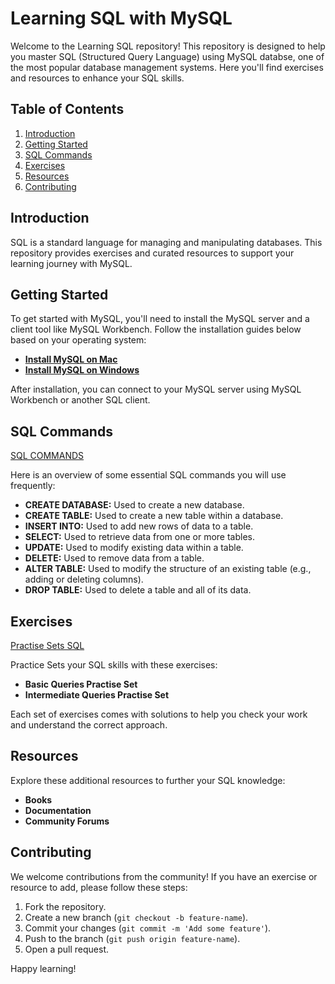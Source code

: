 # Learning SQL with MySQL

Welcome to the Learning SQL repository! This repository is designed to help you master SQL (Structured Query Language) using MySQL databse, one of the most popular database management systems. Here you'll find exercises and resources to enhance your SQL skills.

## Table of Contents

1. [Introduction](#introduction)
2. [Getting Started](#getting-started)
3. [SQL Commands](#sql-commands)
4. [Exercises](#exercises)
5. [Resources](#resources)
6. [Contributing](#contributing)

## Introduction

SQL is a standard language for managing and manipulating databases. This repository provides exercises and curated resources to support your learning journey with MySQL.

## Getting Started

To get started with MySQL, you'll need to install the MySQL server and a client tool like MySQL Workbench. Follow the installation guides below based on your operating system:

- **[Install MySQL on Mac](https://www.youtube.com/watch?v=eZMV-fOPNLU)**
- **[Install MySQL on Windows](https://www.youtube.com/watch?v=WuBcTJnIuzo)**

After installation, you can connect to your MySQL server using MySQL Workbench or another SQL client.

## SQL Commands

[SQL COMMANDS](https://github.com/sanket-aher/Learning-SQL/tree/main/SQL%20COMMANDS)

Here is an overview of some essential SQL commands you will use frequently:

- **CREATE DATABASE:** Used to create a new database.
- **CREATE TABLE:** Used to create a new table within a database.
- **INSERT INTO:** Used to add new rows of data to a table.
- **SELECT:** Used to retrieve data from one or more tables.
- **UPDATE:** Used to modify existing data within a table.
- **DELETE:** Used to remove data from a table.
- **ALTER TABLE:** Used to modify the structure of an existing table (e.g., adding or deleting columns).
- **DROP TABLE:** Used to delete a table and all of its data.

## Exercises
 [Practise Sets SQL](https://github.com/sanket-aher/Learning-SQL/tree/main/Practise%20Sets%20SQL)

Practice Sets your SQL skills with these exercises:


- **Basic Queries Practise Set**
- **Intermediate Queries Practise Set**

Each set of exercises comes with solutions to help you check your work and understand the correct approach.

## Resources

Explore these additional resources to further your SQL knowledge:

- **Books**
- **Documentation**
- **Community Forums**

## Contributing

We welcome contributions from the community! If you have an exercise or resource to add, please follow these steps:

1. Fork the repository.
2. Create a new branch (`git checkout -b feature-name`).
3. Commit your changes (`git commit -m 'Add some feature'`).
4. Push to the branch (`git push origin feature-name`).
5. Open a pull request.

Happy learning!